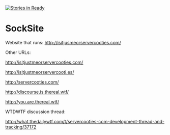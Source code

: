 [![Stories in Ready](https://badge.waffle.io/sockdrawer/socksite.png?label=ready&title=Ready)](https://waffle.io/sockdrawer/socksite)
# SockSite
Website that runs: http://isitjusmeorservercooties.com/

Other URLs:

http://isitjustmeorservercooties.com/

http://isitjustmeorservercooti.es/

http://servercooties.com/

http://discourse.is.thereal.wtf/

http://you.are.thereal.wtf/

WTDWTF discussion thread:

http://what.thedailywtf.com/t/servercooties-com-development-thread-and-tracking/37172
